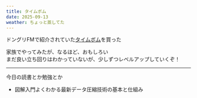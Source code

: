 ```yaml
---
title: タイムボム
date: 2025-09-13
weather: ちょっと蒸してた
---
```

ドングリFMで紹介されていた[タイムボム](https://shop.jellyjellycafe.com/products/detail/233)を買った

家族でやってみたが、なるほど、おもしろい  
まだ良い立ち回りはわかっていないが、少しずつレベルアップしていくぞ！


---

今日の読書とか勉強とか
- 図解入門よくわかる最新データ圧縮技術の基本と仕組み
